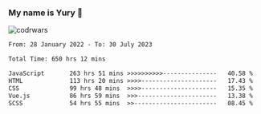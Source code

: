 ### My name is Yury 👋 
![codrwars](https://www.codewars.com/users/litury/badges/micro) 


<!--START_SECTION:waka-->

```txt
From: 28 January 2022 - To: 30 July 2023

Total Time: 650 hrs 12 mins

JavaScript       263 hrs 51 mins >>>>>>>>>>---------------   40.58 %
HTML             113 hrs 20 mins >>>>---------------------   17.43 %
CSS              99 hrs 48 mins  >>>>---------------------   15.35 %
Vue.js           86 hrs 59 mins  >>>----------------------   13.38 %
SCSS             54 hrs 55 mins  >>-----------------------   08.45 %
```

<!--END_SECTION:waka-->

